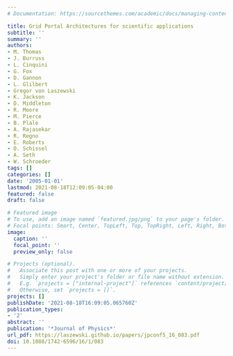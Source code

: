 ```yaml
---
# Documentation: https://sourcethemes.com/academic/docs/managing-content/

title: Grid Portal Architectures for scientific applications
subtitle: ''
summary: ''
authors:
- M. Thomas
- J. Burruss
- L. Cinquini
- G. Fox
- D. Gannon
- L. Glilbert
- Gregor von Laszewski
- K. Jackson
- D. Middleton
- R. Moore
- M. Pierce
- B. Plale
- A. Rajasekar
- R. Regno
- E. Roberts
- D. Schissel
- A. Seth
- W. Schroeder
tags: []
categories: []
date: '2005-01-01'
lastmod: 2021-08-18T12:09:05-04:00
featured: false
draft: false

# Featured image
# To use, add an image named `featured.jpg/png` to your page's folder.
# Focal points: Smart, Center, TopLeft, Top, TopRight, Left, Right, BottomLeft, Bottom, BottomRight.
image:
  caption: ''
  focal_point: ''
  preview_only: false

# Projects (optional).
#   Associate this post with one or more of your projects.
#   Simply enter your project's folder or file name without extension.
#   E.g. `projects = ["internal-project"]` references `content/project/deep-learning/index.md`.
#   Otherwise, set `projects = []`.
projects: []
publishDate: '2021-08-18T16:09:05.065760Z'
publication_types:
- '2'
abstract: ''
publication: '*Journal of Physics*'
url_pdf: https://laszewski.github.io/papers/jpconf5_16_083.pdf
doi: 10.1088/1742-6596/16/1/083
---
```

